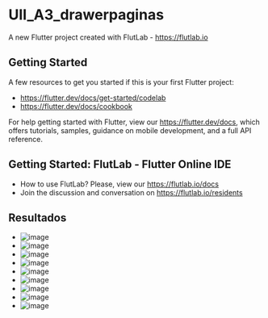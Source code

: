# UII_A3_drawerpaginas

A new Flutter project created with FlutLab - https://flutlab.io

## Getting Started

A few resources to get you started if this is your first Flutter project:

- https://flutter.dev/docs/get-started/codelab
- https://flutter.dev/docs/cookbook

For help getting started with Flutter, view our
https://flutter.dev/docs, which offers tutorials,
samples, guidance on mobile development, and a full API reference.

## Getting Started: FlutLab - Flutter Online IDE

- How to use FlutLab? Please, view our https://flutlab.io/docs
- Join the discussion and conversation on https://flutlab.io/residents
## Resultados

- ![image](https://github.com/DDOrozco17/act3_drawer/assets/143548028/96b41ce2-d8f6-41da-9872-74125220aa69)
- ![image](https://github.com/DDOrozco17/act3_drawer/assets/143548028/b4672c55-ad76-4c05-80a1-8c826d5ab61b)
- ![image](https://github.com/DDOrozco17/act3_drawer/assets/143548028/8cde00ca-3164-4f9a-af09-3c9c6d192d82)
- ![image](https://github.com/DDOrozco17/act3_drawer/assets/143548028/6ecdfcee-34cf-4109-8851-a0d4689e9b17)
- ![image](https://github.com/DDOrozco17/act3_drawer/assets/143548028/2bf6a74b-eee0-4440-b6cc-4d3ef4acab06)
- ![image](https://github.com/DDOrozco17/act3_drawer/assets/143548028/cd26391c-f061-4a57-a55a-a0810458c53d)
- ![image](https://github.com/DDOrozco17/act3_drawer/assets/143548028/9d00578f-7d16-49f0-9209-5876191ecd85)
- ![image](https://github.com/DDOrozco17/act3_drawer/assets/143548028/42a82467-68a0-4a4b-8504-c98947bef56b)
- ![image](https://github.com/DDOrozco17/act3_drawer/assets/143548028/8a8c800a-63ef-43c0-bade-bca4472071df)







